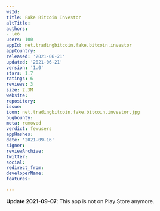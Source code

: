 ```yaml
---
wsId: 
title: Fake Bitcoin Investor
altTitle: 
authors:
- leo
users: 100
appId: net.tradingbitcoin.fake.bitcoin.investor
appCountry: 
released: '2021-06-21'
updated: '2021-06-21'
version: '1.0'
stars: 1.7
ratings: 6
reviews: 3
size: 2.3M
website: 
repository: 
issue: 
icon: net.tradingbitcoin.fake.bitcoin.investor.jpg
bugbounty: 
meta: removed
verdict: fewusers
appHashes: 
date: '2021-09-16'
signer: 
reviewArchive: 
twitter: 
social: 
redirect_from: 
developerName: 
features: 

---
```


**Update 2021-09-07**: This app is not on Play Store anymore.
